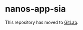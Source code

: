 # nanos-app-sia

This repository has moved to [GitLab](https://gitlab.com/NebulousLabs/nanos-app-sia).
